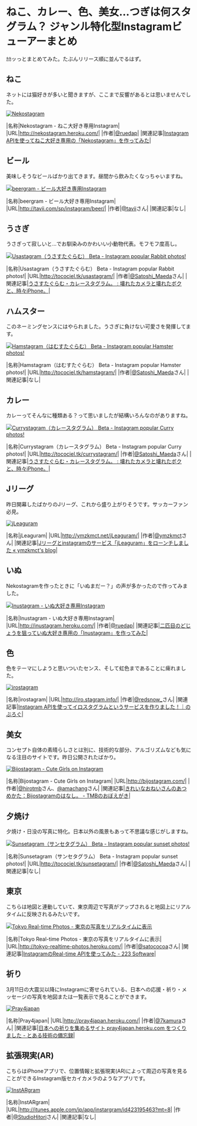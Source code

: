 # <span>ねこ、カレー、色、美女…つぎは何スタグラム？</span><span> ジャンル特化型Instagramビューアーまとめ</span>

ｶｶッっとまとめてみた。たぶんリリース順に並んでるはず。

<!-- READMORE -->

## ねこ

ネットには猫好きが多いと聞きますが、ここまで反響があるとは思いませんでした。

[![Nekostagram](/assets/2011/03/10/specialize-instagram-viewer-matome-01.png)](http://nekostagram.heroku.com/)

|名称|Nekostagram - ねこ大好き専用Instagram|
|URL|<http://nekostagram.heroku.com/>|
|作者|[@ruedap](http://twitter.com/#!/ruedap)|
|関連記事|[Instagram APIを使ってねこ大好き専用の「Nekostagram」を作ってみた](/2011/02/28/instagram-api-of-exclusive-use-for-cat-lovers-nekostagram)|


## ビール

美味しそうなビールばかり出てきます。昼間から飲みたくなっちゃいますね。

[![beergram - ビール大好き専用Instagram](/assets/2011/03/10/specialize-instagram-viewer-matome-02.png)](http://tavii.com/sp/instagram/beer/)

|名称|beergram - ビール大好き専用Instagram|
|URL|<http://tavii.com/sp/instagram/beer/>|
|作者|[@tavii](http://twitter.com/#!/tavii)さん|
|関連記事|なし|


## うさぎ

うさぎって寂しいと…でお馴染みのかわいい小動物代表。モフモフ度高し。

[![Usastagram（うさすたぐらむ） Beta - Instagram popular Rabbit photos!](/assets/2011/03/10/specialize-instagram-viewer-matome-03.png)](http://tocociel.tk/usastagram/)

|名称|Usastagram（うさすたぐらむ） Beta - Instagram popular Rabbit photos!|
|URL|<http://tocociel.tk/usastagram/>|
|作者|[@Satoshi\_Maeda](http://twitter.com/#!/satoshi_maeda)さん|
|関連記事|[うさすたぐらむ・カレースタグラム。 : 壊れたカメラと壊れたボクと、時々iPhone。](http://www.satoshimaeda.tk/archives/1594925.html)|


## ハムスター

このネーミングセンスにはやられました。うさぎに負けない可愛さを発揮してます。

[![Hamstagram（はむすたぐらむ） Beta - Instagram popular Hamster photos!](/assets/2011/03/10/specialize-instagram-viewer-matome-04.png)](http://tocociel.tk/hamstagram/)

|名称|Hamstagram（はむすたぐらむ） Beta - Instagram popular Hamster photos!|
|URL|<http://tocociel.tk/hamstagram/>|
|作者|[@Satoshi\_Maeda](http://twitter.com/#!/satoshi_maeda)さん|
|関連記事|なし|


## カレー

カレーってそんなに種類ある？って思いましたが結構いろんなのがありますね。

[![Currystagram（カレースタグラム） Beta - Instagram popular Curry photos!](/assets/2011/03/10/specialize-instagram-viewer-matome-05.png)](http://tocociel.tk/currystagram/)

|名称|Currystagram（カレースタグラム） Beta - Instagram popular Curry photos!|
|URL|<http://tocociel.tk/currystagram/>|
|作者|[@Satoshi\_Maeda](http://twitter.com/#!/satoshi_maeda)さん|
|関連記事|[うさすたぐらむ・カレースタグラム。 : 壊れたカメラと壊れたボクと、時々iPhone。](http://www.satoshimaeda.tk/archives/1594925.html)|


## Jリーグ

昨日開幕したばかりのJリーグ、これから盛り上がりそうです。サッカーファン必見。

[![jLeaguram](/assets/2011/03/10/specialize-instagram-viewer-matome-06.png)](http://ymzkmct.net/jLeaguram/)

|名称|jLeaguram|
|URL|<http://ymzkmct.net/jLeaguram/>|
|作者|[@ymzkmct](http://twitter.com/#!/ymzkmct)さん|
|関連記事|[Jリーグとinstagramのサービス「jLeaguram」をローンチしました &#171; ymzkmct's blog](http://blog.ymzkmct.net/2011/03/03/jleaguram/)|


## いぬ

Nekostagramを作ったときに「いぬまだー？」の声が多かったので作ってみました。

[![Inustagram - いぬ大好き専用Instagram](/assets/2011/03/10/specialize-instagram-viewer-matome-07.png)](http://inustagram.heroku.com/)

|名称|Inustagram - いぬ大好き専用Instagram|
|URL|<http://inustagram.heroku.com/>|
|作者|[@ruedap](http://twitter.com/#!/ruedap)|
|関連記事|[二匹目のどじょうを狙っていぬ大好き専用の「Inustagram」を作ってみた](/2011/03/05/instagram-api-of-exclusive-use-for-dog-lovers-inustagram)|


## 色

色をテーマにしようと思いついたセンス、そして虹色まであることに痺れました。

[![irostagram](/assets/2011/03/10/specialize-instagram-viewer-matome-08.png)](http://iro.stagram.info/)

|名称|irostagram|
|URL|http://iro.stagram.info/|
|作者|[@redsnow\_](http://twitter.com/#!/redsnow_)さん|
|関連記事|[Instagram APIを使ってイロスタグラムというサービスを作りました！｜のぶろぐ](http://nob-log.info/2011/03/07/instagram-api%E3%82%92%E4%BD%BF%E3%81%A3%E3%81%A6%E3%82%A4%E3%83%AD%E3%82%B9%E3%82%BF%E3%82%B0%E3%83%A9%E3%83%A0%E3%81%A8%E3%81%84%E3%81%86%E3%82%B5%E3%83%BC%E3%83%93%E3%82%B9%E3%82%92%E4%BD%9C/)|


## 美女

コンセプト自体の素晴らしさとは別に、技術的な部分、アルゴリズムなども気になる注目のサイトです。昨日公開されたばかり。

[![Bijostagram - Cute Girls on Instagram](/assets/2011/03/10/specialize-instagram-viewer-matome-09.png)](http://bijostagram.com/)

|名称|Bijostagram - Cute Girls on Instagram|
|URL|<http://bijostagram.com/>|
|作者|[@hirotmb](http://twitter.com/#!/hirotmb)さん、[@amachang](http://twitter.com/#!/amachang)さん|
|関連記事|[きれいなおねいさんのあつめかた：Bijostagramのはなし。 - TMBのおぼえがき](http://d.hatena.ne.jp/hirotmb/20110317/1300330359)|


## 夕焼け

夕焼け・日没の写真に特化。日本以外の風景もあって不思議な感じがしますね。

[![Sunsetagram（サンセタグラム） Beta - Instagram popular sunset photos!](/assets/2011/03/10/specialize-instagram-viewer-matome-10.png)](http://tocociel.tk/sunsetagram/)

|名称|Sunsetagram（サンセタグラム） Beta - Instagram popular sunset photos!|
|URL|<http://tocociel.tk/sunsetagram/>|
|作者|[@Satoshi\_Maeda](http://twitter.com/#!/satoshi_maeda)さん|
|関連記事|なし|


## 東京

こちらは地図と連動していて、東京周辺で写真がアップされると地図上にリアルタイムに反映されるみたいです。

[![Tokyo Real-time Photos - 東京の写真をリアルタイムに表示](/assets/2011/03/10/specialize-instagram-viewer-matome-11.png)](http://tokyo-realtime-photos.heroku.com/)

|名称|Tokyo Real-time Photos - 東京の写真をリアルタイムに表示|
|URL|<http://tokyo-realtime-photos.heroku.com/>|
|作者|[@satococoa](http://twitter.com/#!/satococoa)さん|
|関連記事|[InstagramのReal-time APIを使ってみた - 223 Software](http://www.223soft.net/18)|


## 祈り

3月11日の大震災以降にInstagramに寄せられている、日本への応援・祈り・メッセージの写真を地図または一覧表示で見ることができます。

[![Pray4japan](/assets/2011/03/10/specialize-instagram-viewer-matome-12.png)](http://pray4japan.heroku.com/)

|名称|Pray4japan|
|URL|<http://pray4japan.heroku.com/>|
|作者|[@7kamura](http://twitter.com/#!/7kamura)さん|
|関連記事|[日本への祈りを集めるサイト pray4japan.heroku.com をつくりました - とある技術の備忘録](http://d.hatena.ne.jp/r7kamura/20110313/1299977317)|


## 拡張現実(AR)

こちらはiPhoneアプリで、位置情報と拡張現実(AR)によって周辺の写真を見ることができるInstagram版セカイカメラのようなアプリです。

[![InstARgram](/assets/2011/03/10/specialize-instagram-viewer-matome-13.png)](http://itunes.apple.com/jp/app/instargram/id423195463?mt=8)

|名称|InstARgram|
|URL|<http://itunes.apple.com/jp/app/instargram/id423195463?mt=8>|
|作者|[@StudioHitori](http://twitter.com/#!/StudioHitori)さん|
|関連記事|なし|

